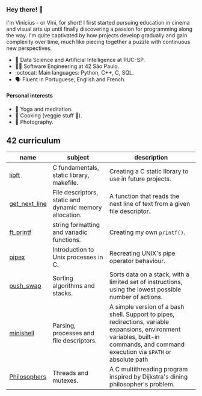### Hey there! 👋

I'm Vinícius - or Vini, for short! I first started pursuing education in cinema and visual arts up until finally discovering a passion for programming along the way. I'm quite captivated by how projects develop gradually and gain complexity over time, much like piecing together a puzzle with continuous new perspectives.

- 🧠 Data Science and Artificial Intelligence at PUC-SP.
- 👨‍🚀 Software Engineering at 42 São Paulo.
- :octocat: Main languages: Python, C++, C, SQL.
- 🗣 Fluent in Portuguese, English and French.

#### Personal interests
- 🧘 Yoga and meditation.
- 🍳 Cooking (veggie stuff 🌿).
- 📸 Photography.

## 42 curriculum
| name | subject | description |
| ---	| ---	| ---	|
| [libft](https://github.com/vinifm/42_libft) | C fundamentals, static library, makefile. | Creating a C static library to use in future projects. |
| [get_next_line](https://github.com/vinifm/42_get_next_line) | File descriptors, static and dynamic memory allocation. | A function that reads the next line of text from a given file descriptor. |
| [ft_printf](https://github.com/vinifm/42_ft_printf/) | string formatting and variadic functions. | Creating my own `printf()`. |
| [pipex](https://github.com/vinifm/42_pipex) | Introduction to Unix processes in C. | Recreating UNIX's pipe operator behaviour. |
| [push_swap](https://github.com/vinifm/42_push_swap/) | Sorting algorithms and stacks. | Sorts data on a stack, with a limited set of instructions, using the lowest possible number of actions. |
| [minishell](https://github.com/vinifm/42_minishell) | Parsing, processes and file descriptors. | A simple version of a bash shell. Support to pipes, redirections, variable expansions, environment variables, built-in commands, and command execution via `$PATH` or absolute path |
| [Philosophers](https://github.com/vinifm/42_philosophers/tree/master) | Threads and mutexes. | A C multithreading program inspired by Dijkstra's dining philosopher's problem. |
